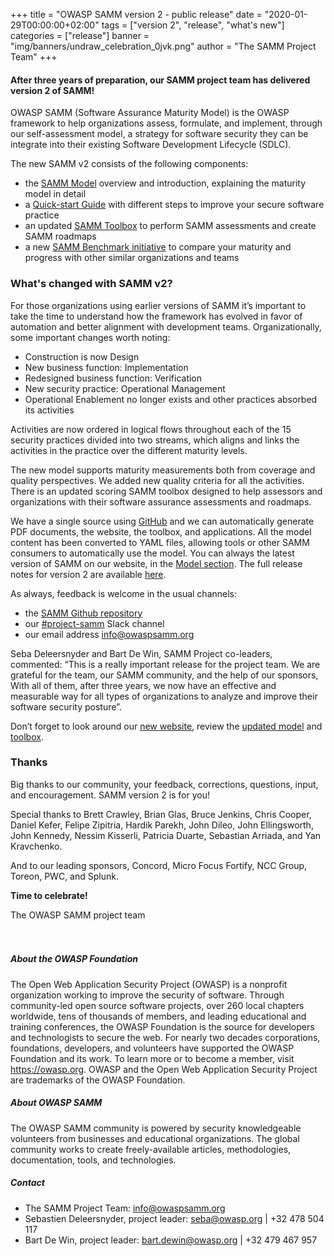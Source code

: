 +++
title = "OWASP SAMM version 2 - public release"
date = "2020-01-29T00:00:00+02:00"
tags = ["version 2", "release", "what's new"]
categories = ["release"]
banner = "img/banners/undraw_celebration_0jvk.png"
author = "The SAMM Project Team"
+++

#### After three years of preparation, our SAMM project team has delivered version 2 of SAMM!

OWASP SAMM (Software Assurance Maturity Model) is the OWASP framework to help organizations assess, formulate, and implement, through our self-assessment model, a strategy for software security they can be integrate into their existing Software Development Lifecycle (SDLC).

The new SAMM v2 consists of the following components:

* the [SAMM Model](/model/) overview and introduction, explaining the maturity model in detail
* a [Quick-start Guide](/quick-start-guide/) with different steps to improve your secure software practice
* an updated [SAMM Toolbox](https://owaspsamm.org/assessment/) to perform SAMM assessments and create SAMM roadmaps
* a new [SAMM Benchmark initiative](/benchmarking/) to compare your maturity and progress with other similar organizations and teams

### What's changed with SAMM v2?

For those organizations using earlier versions of SAMM it’s important to take the time to understand how the framework has evolved in favor of automation and better alignment with development teams. Organizationally, some important changes worth noting:

* Construction is now Design
* New business function: Implementation
* Redesigned business function: Verification
* New security practice: Operational Management
* Operational Enablement no longer exists and other practices absorbed its activities

Activities are now ordered in logical flows throughout each of the 15 security practices divided into two streams, which aligns and links the activities in the practice over the different maturity levels.

The new model supports maturity measurements both from coverage and quality perspectives. We added new quality criteria for all the activities. There is an updated scoring SAMM toolbox designed to help assessors and organizations with their software assurance assessments and roadmaps.

We have a single source using [GitHub](https://github.com/OWASP/samm) and we can automatically generate PDF documents, the website, the toolbox, and applications. All the model content has been converted to YAML files, allowing tools or other SAMM consumers to automatically use the model. You can always the latest version of SAMM on our website, in the [Model section](/model/). The full release notes for version 2 are available [here](/release-notes-v2/).

As always, feedback is welcome in the usual channels:

* the [SAMM Github repository](https://github.com/OWASP/samm/issues)
* our [#project-samm](https://owasp.slack.com/messages/C0VF1EJGH) Slack channel  
* our email address [info@owaspsamm.org](mailto:info@owaspsamm.org)

Seba Deleersnyder and Bart De Win, SAMM Project co-leaders, commented: “This is a really important release for the project team. We are grateful for the team, our SAMM community, and the help of our sponsors, With all of them, after three years, we now have an effective and measurable way for all types of organizations to analyze and improve their software security posture”.

Don’t forget to look around our [new website](https://owaspsamm.org/), review the [updated model](/model/) and [toolbox](/assessment/).

### Thanks

Big thanks to our community, your feedback, corrections, questions, input, and encouragement. SAMM version 2 is for you!

Special thanks to Brett Crawley, Brian Glas, Bruce Jenkins, Chris Cooper, Daniel Kefer, Felipe Zipitria, Hardik Parekh, John Dileo, John Ellingsworth, John Kennedy, Nessim Kisserli, Patricia Duarte, Sebastian Arriada, and Yan Kravchenko.

And to our leading sponsors, Concord, Micro Focus Fortify, NCC Group, Toreon, PWC, and Splunk.


**Time to celebrate!**

The OWASP SAMM project team
</br>
</br>
</br>

##### About the OWASP Foundation
The Open Web Application Security Project (OWASP) is a nonprofit organization working to improve the security of software. Through community-led open source software projects, over 260 local chapters worldwide, tens of thousands of members, and leading educational and training conferences, the OWASP Foundation is the source for developers and technologists to secure the web. For nearly two decades corporations, foundations, developers, and volunteers have supported the OWASP Foundation and its work. To learn more or to become a member, visit https://owasp.org. OWASP and the Open Web Application Security Project are trademarks of the OWASP Foundation.

##### About OWASP SAMM
The OWASP SAMM community is powered by security knowledgeable volunteers from businesses and educational organizations. The global community works to create freely-available articles, methodologies, documentation, tools, and technologies.

##### Contact

* The SAMM Project Team: [info@owaspsamm.org](mailto:info@owaspsamm.org)  
* Sebastien Deleersnyder, project leader: [seba@owasp.org](mailto:seba@owasp.org) | +32 478 504 117
* Bart De Win, project leader: [bart.dewin@owasp.org](mailto:bart.dewin@owasp.org) | +32 479 467 957
